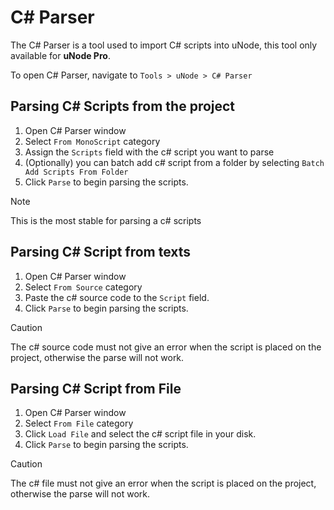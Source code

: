 # C# Parser

The C# Parser is a tool used to import C# scripts into uNode, this tool only available for **uNode Pro**.

To open C# Parser, navigate to `Tools > uNode > C# Parser`

## Parsing C# Scripts from the project

1. Open C# Parser window
2. Select `From MonoScript` category
3. Assign the `Scripts` field with the c# script you want to parse
4. (Optionally) you can batch add c# script from a folder by selecting `Batch Add Scripts From Folder`
5. Click `Parse` to begin parsing the scripts.

> [!NOTE]
> This is the most stable for parsing a c# scripts

## Parsing C# Script from texts

1. Open C# Parser window
2. Select `From Source` category
3. Paste the c# source code to the `Script` field.
5. Click `Parse` to begin parsing the scripts.

> [!CAUTION]
> The c# source code must not give an error when the script is placed on the project, otherwise the parse will not work.

## Parsing C# Script from File

1. Open C# Parser window
2. Select `From File` category
3. Click `Load File` and select the c# script file in your disk.
5. Click `Parse` to begin parsing the scripts.

> [!CAUTION]
> The c# file must not give an error when the script is placed on the project, otherwise the parse will not work.